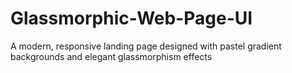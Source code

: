 # Glassmorphic-Web-Page-UI
A modern, responsive landing page designed with pastel gradient backgrounds and elegant glassmorphism effects
